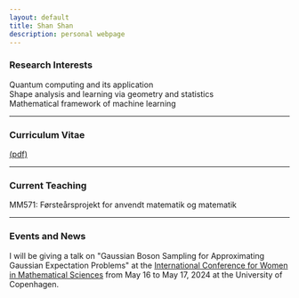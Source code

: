 ```yaml
---
layout: default
title: Shan Shan
description: personal webpage
---
```


### Research Interests 
Quantum computing and its application <br />
Shape analysis and learning via geometry and statistics <br />
Mathematical framework of machine learning
<hr />

### Curriculum Vitae 
[(pdf)](../CV/cv.pdf)
<hr />	
	
### Current Teaching
MM571: Førsteårsprojekt for anvendt matematik og matematik
<hr />

### Events and News
I will be giving a talk on "Gaussian Boson Sampling for Approximating Gaussian Expectation Problems" at the [International Conference for Women in Mathematical Sciences](https://www.math.ku.dk/english/calendar/events/women-in-math/) from May 16 to May 17, 2024 at the University of Copenhagen. 
 
<br />
<br />
<br />
<br />
<br />
        
